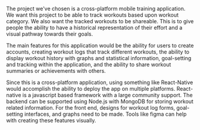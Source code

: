 The project we've chosen is a cross-platform mobile training application. We want this project to be able to track workouts based upon workout category. We also want the tracked workouts to be shareable. This is to give people the ability to have a historical representation of their effort and a visual pathway towards their goals. 

The main features for this application would be the ability for users to create accounts, creating workout logs that track different workouts, the ability to display workout history with graphs and statistical information, goal-setting and tracking within the application, and the ability to share workout summaries or achievements with others.

Since this is a cross-platform application, using something like React-Native would accomplish the ability to deploy the app on multiple platforms. React-native is a javascript based framework with a large community support. The backend can be supported using Node.js with MongoDB for storing workout related information. For the front end, designs for workout log forms, goal-setting interfaces, and graphs need to be made. Tools like figma can help with creating these features visually. 
